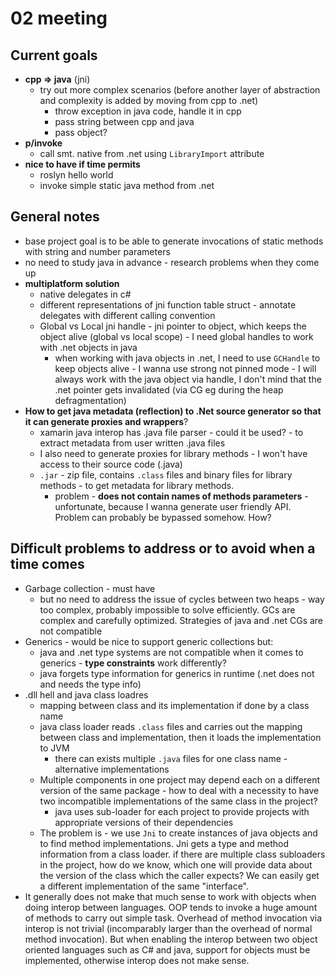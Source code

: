 # 02 meeting

## Current goals

* **cpp => java** (jni)
  * try out more complex scenarios (before another layer of abstraction and complexity is added by moving from cpp to .net)
    * throw exception in java code, handle it in cpp
    * pass string between cpp and java
    * pass object?
* **p/invoke**
  * call smt. native from .net using `LibraryImport` attribute 
* **nice to have if time permits**
  * roslyn hello world
  * invoke simple static java method from .net 

## General notes

* base project goal is to be able to generate invocations of static methods with string and number parameters
* no need to study java in advance - research problems when they come up
* **multiplatform solution**
  * native delegates  in c# 
  * different representations of jni function table struct - annotate delegates with different calling convention
  * Global vs Local jni handle - jni pointer to object, which keeps the object alive (global vs local scope) - I need global handles to work with .net objects in java
    * when working with java objects in .net, I need to use `GCHandle` to keep objects alive - I wanna use strong not pinned mode - I will always work with the java object via handle, I don't mind that the .net pointer gets invalidated (via CG eg during the heap defragmentation)
* **How to get java metadata (reflection) to .Net source generator so that it can generate proxies and wrappers**?
  * xamarin java interop has .java file parser  - could it be used? - to extract metadata from user written .java files
  * I also need to generate proxies for library methods - I won't have access to their source code (.java)
  * `.jar` - zip file, contains `.class` files and binary files for library methods - to get metadata for library methods.  
    * problem - **does not contain names of methods parameters** - unfortunate, because I wanna generate user friendly API. Problem can probably be bypassed somehow. How?

## Difficult problems to address or to avoid when a time comes

* Garbage collection - must have
  * but no need to address the issue of cycles between two heaps - way too complex, probably impossible to solve efficiently. GCs are complex and carefully optimized. Strategies of java and .net CGs are not compatible
* Generics - would be nice to support generic collections but:
  *  java and .net type systems are not compatible when it comes to generics - **type constraints** work differently?
  * java forgets type information for generics in runtime (.net does not and needs the type info)
* .dll hell and java class loadres
  * mapping between class and its implementation if done by a class name
  * java class loader reads `.class` files and carries out the mapping between class and implementation, then it loads the implementation to JVM
    * there can exists multiple `.java` files for one class name - alternative implementations
  * Multiple components in one project may depend each on a different version of the same package - how to deal with a necessity to have two incompatible implementations of the same class in the project?
    * java uses sub-loader for each project to provide projects with appropriate versions of their dependencies 
  * The problem is - we use `Jni` to create instances of java objects and to find method implementations. Jni gets a type and method information from a class  loader. if there are multiple class subloaders in the project, how do we know, which one will provide data about the version of the class which the caller expects? We can easily get a different implementation of the same "interface".
* It generally does not make that much sense to work with objects when doing interop between languages. OOP tends to invoke a huge amount of methods to carry out simple task. Overhead of method invocation via interop is not trivial (incomparably larger than the overhead of normal method invocation). But when enabling the interop between two object oriented languages such as C# and java, support for objects must be implemented, otherwise interop does not make sense. 


